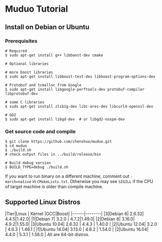 # Muduo Tutorial



## Install on Debian or Ubuntu

### Prerequisites
```shell
# Required
$ sudo apt-get install g++ libboost-dev cmake

# Optional libraries

# more boost libraries
$ sudo apt-get install libboost-test-dev libboost-program-options-dev

# Protobuf and tcmalloc from Google
$ sudo apt-get install libgoogle-perftools-dev protobuf-compiler libprotobuf-dev

# some C libraries
$ sudo apt-get install zlib1g-dev libc-ares-dev libcurl4-openssl-dev

# GD2
$ sudo apt-get install libgd-dev  # or libgd2-noxpm-dev
```

### Get source code and compile
```shell
$ git clone https://github.com/chenshuo/muduo.git
$ cd muduo
$ ./build.sh
# check output files in ../build/release/bin

# Build debug version
$ BUILD_TYPE=debug ./build.sh
```

If you want to run binary on a different machine, comment out `-march=native` in `CMakeLists.txt`.  Otherwise you may see `SIGILL` if the CPU of target machine is older than compile machine.

## Supported Linux Distros

|Tier|Linux | Kernel |GCC|Boost|
|------|--------|
|3|Debian 6| 2.6.32| 4.4.5|1.42.0|
|1|Debian 7| 3.2.0 | 4.7.2|1.49.0|
|2|Debian 8| 3.16.0| 4.9.2|1.55.0|
|3|Ubuntu 10.04| 2.6.32 | 4.4.3 | 1.40.0 |
|2|Ubuntu 12.04| 3.2.0  | 4.6.3 | 1.46.1 |
|1|Ubuntu 14.04| 3.13.0 | 4.8.2 | 1.54.0 |
|2|Ubuntu 16.04| 4.4.0 | 5.3.1 | 1.58.0 |
All are 64-bit distros.
